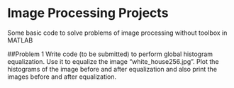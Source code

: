 #                                           Image Processing Projects

Some basic code to solve problems of image processing without toolbox in MATLAB

##Problem 1
Write code (to be submitted) to perform global histogram equalization. Use it to equalize the image “white_house256.jpg”. Plot the histograms of the image before and after equalization and also print the images before and after equalization.

